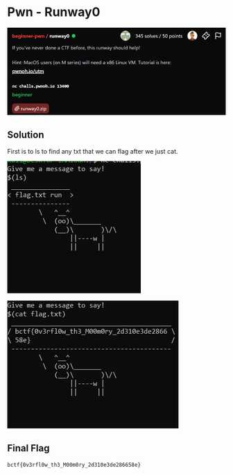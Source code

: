 # Pwn - Runway0

![Challenge](https://github.com/x03ee/BuckeyeCTF-2024/blob/main/pwn/runway0/challenge.PNG)

## Solution

First is to ls to find any txt that we can flag after we just cat.

![Challenge](https://github.com/x03ee/BuckeyeCTF-2024/blob/main/pwn/runway0/list.PNG)

![Challenge](https://github.com/x03ee/BuckeyeCTF-2024/blob/main/pwn/runway0/flag.PNG)

## Final Flag

```
bctf{0v3rfl0w_th3_M00m0ry_2d310e3de286658e}
```
